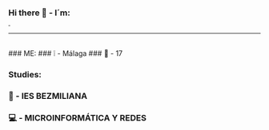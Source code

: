 ### Hi there 👋 - I´m:
<h1 style="font-size:10%;">DANI</h1>
<hr>
<br>
### ME:
### ❕ - Málaga
### 🧒 - 17

### Studies:
### 📙 - IES BEZMILIANA
### 💻 - MICROINFORMÁTICA Y REDES



